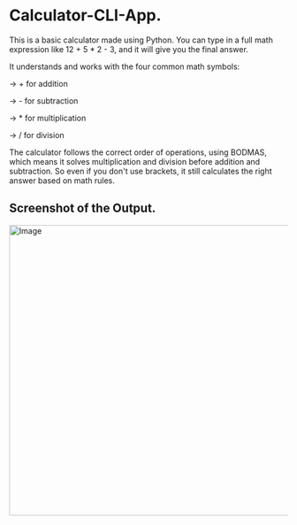 # Calculator-CLI-App.
This is a basic calculator made using Python. You can type in a full math expression like 12 + 5 * 2 - 3, and it will give you the final answer.

It understands and works with the four common math symbols:

-> + for addition

-> - for subtraction

-> * for multiplication

-> / for division

The calculator follows the correct order of operations, using BODMAS, which means it solves multiplication and division before addition and subtraction. So even if you don't use brackets, it still calculates the right answer based on math rules.

## Screenshot of the Output.
<img width="1516" height="525" alt="Image" src="https://github.com/user-attachments/assets/657c143e-8622-4182-9cc3-dc5a26dae80a" />
